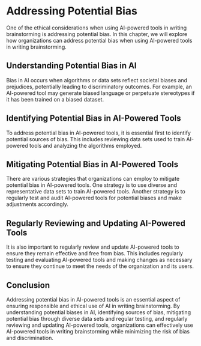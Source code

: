 Addressing Potential Bias
==========================================================================

One of the ethical considerations when using AI-powered tools in writing brainstorming is addressing potential bias. In this chapter, we will explore how organizations can address potential bias when using AI-powered tools in writing brainstorming.

Understanding Potential Bias in AI
----------------------------------

Bias in AI occurs when algorithms or data sets reflect societal biases and prejudices, potentially leading to discriminatory outcomes. For example, an AI-powered tool may generate biased language or perpetuate stereotypes if it has been trained on a biased dataset.

Identifying Potential Bias in AI-Powered Tools
----------------------------------------------

To address potential bias in AI-powered tools, it is essential first to identify potential sources of bias. This includes reviewing data sets used to train AI-powered tools and analyzing the algorithms employed.

Mitigating Potential Bias in AI-Powered Tools
---------------------------------------------

There are various strategies that organizations can employ to mitigate potential bias in AI-powered tools. One strategy is to use diverse and representative data sets to train AI-powered tools. Another strategy is to regularly test and audit AI-powered tools for potential biases and make adjustments accordingly.

Regularly Reviewing and Updating AI-Powered Tools
-------------------------------------------------

It is also important to regularly review and update AI-powered tools to ensure they remain effective and free from bias. This includes regularly testing and evaluating AI-powered tools and making changes as necessary to ensure they continue to meet the needs of the organization and its users.

Conclusion
----------

Addressing potential bias in AI-powered tools is an essential aspect of ensuring responsible and ethical use of AI in writing brainstorming. By understanding potential biases in AI, identifying sources of bias, mitigating potential bias through diverse data sets and regular testing, and regularly reviewing and updating AI-powered tools, organizations can effectively use AI-powered tools in writing brainstorming while minimizing the risk of bias and discrimination.
